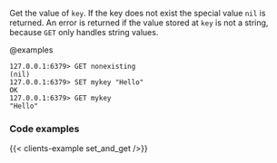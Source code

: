 Get the value of `key`.
If the key does not exist the special value `nil` is returned.
An error is returned if the value stored at `key` is not a string, because `GET`
only handles string values.

@examples

```valkey-cli
127.0.0.1:6379> GET nonexisting
(nil)
127.0.0.1:6379> SET mykey "Hello"
OK
127.0.0.1:6379> GET mykey
"Hello"
```

### Code examples

{{< clients-example set_and_get />}}
